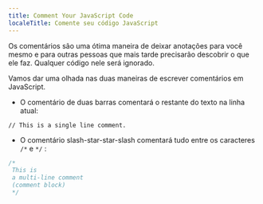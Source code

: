 ```yaml
---
title: Comment Your JavaScript Code
localeTitle: Comente seu código JavaScript
---
```

Os comentários são uma ótima maneira de deixar anotações para você mesmo e para outras pessoas que mais tarde precisarão descobrir o que ele faz. Qualquer código nele será ignorado.

Vamos dar uma olhada nas duas maneiras de escrever comentários em JavaScript.

*   O comentário de duas barras comentará o restante do texto na linha atual:

`// This is a single line comment.`

*   O comentário slash-star-star-slash comentará tudo entre os caracteres `/*` e `*/` :

```javascript
/* 
 This is 
 a multi-line comment 
 (comment block) 
 */ 

```